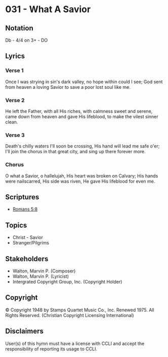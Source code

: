 # 031 - What A Savior

## Notation

Db - 4/4 on 3+ - DO

## Lyrics

### Verse 1

Once I was strying in sin's dark valley, no hope within could I see; God sent from heaven a loving Savior to save a poor lost soul like me.

### Verse 2

He left the Father, with all His riches, with calmness sweet and serene, came down from heaven and gave His lifeblood, to make the vilest sinner clean.

### Verse 3

Death's chilly waters I'll soon be crossing, His hand will lead me safe o'er; I'll join the chorus in that great city, and sing up there forever more.

### Chorus

O what a Savior, o hallelujah, His heart was broken on Calvary; His hands were nailscarred, His side was riven, He gave His lifeblood for even me.


## Scriptures

- [Romans 5:8](https://www.biblegateway.com/passage/?search=Romans%205%3A8)

## Topics

- Christ - Savior
- Stranger/Pilgrims

## Stakeholders

- Walton, Marvin P. (Composer)
- Walton, Marvin P. (Lyricist)
- Intergrated Copyright Group, Inc. (Copyright Holder)

## Copyright

© Copyright 1948 by Stamps Quartet Music Co., Inc. Renewed 1975. All Rights Reserved.
(Christian Copyright Licensing International)

## Disclaimers

User(s) of this hymn must have a license with CCLI and accept the responsibility of reporting its usage to CCLI.

